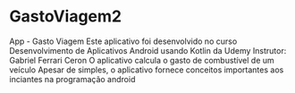 # GastoViagem2
App - Gasto Viagem
Este aplicativo foi desenvolvido no curso Desenvolvimento de Aplicativos Android usando Kotlin da Udemy 
Instrutor: Gabriel Ferrari Ceron 
O aplicativo calcula o gasto de combustível de um veículo
Apesar de simples, o aplicativo fornece conceitos importantes aos inciantes na programação android 
